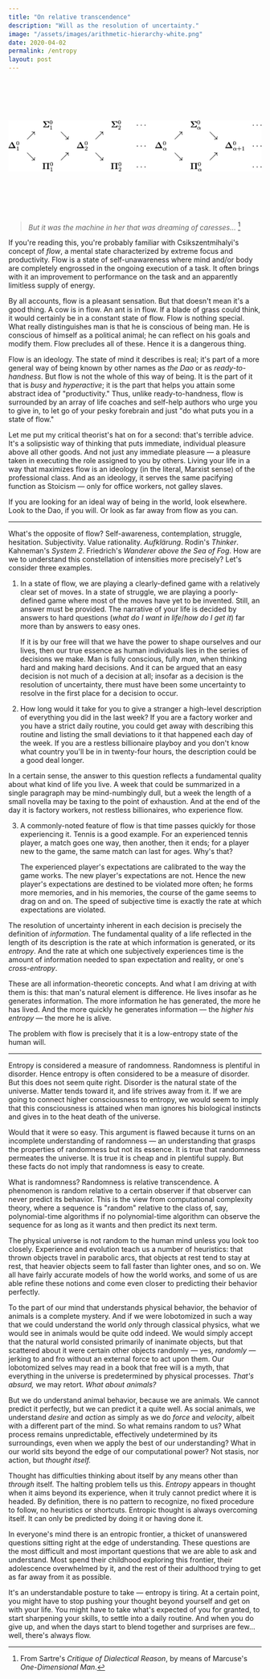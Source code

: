 ```yaml
---
title: "On relative transcendence"
description: "Will as the resolution of uncertainty."
image: "/assets/images/arithmetic-hierarchy-white.png"
date: 2020-04-02
permalink: /entropy
layout: post
---
```


<br />
<br />
<br />
<br />

![](/assets/images/arithmetic-hierarchy.png)

<br />
<br />
<br />
<br />

> _But it was the machine in her that was dreaming of caresses..._ [^sartre]

If you're reading this, you're probably familiar with Csikszentmihalyi's concept of _flow_, a mental state characterized by extreme focus and productivity. Flow is a state of self-unawareness where mind and/or body are completely engrossed in the ongoing execution of a task. It often brings with it an improvement to performance on the task and an apparently limitless supply of energy.

By all accounts, flow is a pleasant sensation. But that doesn't mean it's a good thing. A cow is in flow. An ant is in flow. If a blade of grass could think, it would certainly be in a constant state of flow. Flow is nothing special. What really distinguishes man is that he is conscious of being man. He is conscious of himself as a political animal; he can reflect on his goals and modify them. Flow precludes all of these. Hence it is a dangerous thing.

Flow is an ideology. The state of mind it describes is real; it's part of a more general way of being known by other names as _the Dao_ or as _ready-to-handness_. But flow is not the whole of this way of being. It is the part of it that is _busy_ and _hyperactive_; it is the part that helps you attain some abstract idea of "productivity." Thus, unlike ready-to-handness, flow is surrounded by an array of life coaches and self-help authors who urge you to give in, to let go of your pesky forebrain and just "do what puts you in a state of flow."

Let me put my critical theorist's hat on for a second: that's terrible advice. It's a solipsistic way of thinking that puts immediate, individual pleasure above all other goods. And not just any immediate pleasure — a pleasure taken in executing the role assigned to you by others. Living your life in a way that maximizes flow is an ideology (in the literal, Marxist sense) of the professional class. And as an ideology, it serves the same pacifying function as Stoicism — only for office workers, not galley slaves.

If you are looking for an ideal way of being in the world, look elsewhere. Look to the Dao, if you will. Or look as far away from flow as you can.

---

What's the opposite of flow? Self-awareness, contemplation, struggle, hesitation. Subjectivity. Value rationality. _Aufklärung_. Rodin's _Thinker_. Kahneman's _System 2_. Friedrich's _Wanderer above the Sea of Fog_. How are we to understand this constellation of intensities more precisely? Let's consider three examples.

1. In a state of flow, we are playing a clearly-defined game with a relatively clear set of moves. In a state of struggle, we are playing a poorly-defined game where most of the moves have yet to be invented. Still, an answer must be provided. The narrative of your life is decided by answers to hard questions (_what do I want in life_/_how do I get it_) far more than by answers to easy ones.

   If it is by our free will that we have the power to shape ourselves and our lives, then our true essence as human individuals lies in the series of decisions we make. Man is fully conscious, fully _man_, when thinking hard and making hard decisions. And it can be argued that an easy decision is not much of a decision at all; insofar as a decision is the resolution of uncertainty, there must have been some uncertainty to resolve in the first place for a decision to occur.

2. How long would it take for you to give a stranger a high-level description of everything you did in the last week? If you are a factory worker and you have a strict daily routine, you could get away with describing this routine and listing the small deviations to it that happened each day of the week. If you are a restless billionaire playboy and you don't know what country you'll be in in twenty-four hours, the description could be a good deal longer.

In a certain sense, the answer to this question reflects a fundamental quality about what kind of life you live. A week that could be summarized in a single paragraph may be mind-numbingly dull, but a week the length of a small novella may be taxing to the point of exhaustion. And at the end of the day it is factory workers, not restless billionaires, who experience flow.

3. A commonly-noted feature of flow is that time passes quickly for those experiencing it. Tennis is a good example. For an experienced tennis player, a match goes one way, then another, then it ends; for a player new to the game, the same match can last for ages. Why's that?

   The experienced player's expectations are calibrated to the way the game works. The new player's expectations are not. Hence the new player's expectations are destined to be violated more often; he forms more memories, and in his memories, the course of the game seems to drag on and on. The speed of subjective time is exactly the rate at which expectations are violated.

The resolution of uncertainty inherent in each decision is precisely the definition of _information_. The fundamental quality of a life reflected in the length of its description is the rate at which information is generated, or its _entropy_. And the rate at which one subjectively experiences time is the amount of information needed to span expectation and reality, or one's _cross-entropy_.

These are all information-theoretic concepts. And what I am driving at with them is this: that man's natural element is difference. He lives insofar as he generates information. The more information he has generated, the more he has lived. And the more quickly he generates information — the _higher his entropy_ — the more he is alive.

The problem with flow is precisely that it is a low-entropy state of the human will.

---

Entropy is considered a measure of randomness. Randomness is plentiful in disorder. Hence entropy is often considered to be a measure of disorder. But this does not seem quite right. Disorder is the natural state of the universe. Matter tends toward it, and life strives away from it. If we are going to connect higher consciousness to entropy, we would seem to imply that this consciousness is attained when man ignores his biological instincts and gives in to the heat death of the universe.

Would that it were so easy. This argument is flawed because it turns on an incomplete understanding of randomness — an understanding that grasps the properties of randomness but not its essence. It is true that randomness permeates the universe. It is true it is cheap and in plentiful supply. But these facts do not imply that randomness is easy to create.

What is randomness? Randomness is relative transcendence. A phenomenon is random relative to a certain observer if that observer can never predict its behavior. This is the view from computational complexity theory, where a sequence is "random" relative to the class of, say, polynomial-time algorithms if no polynomial-time algorithm can observe the sequence for as long as it wants and then predict its next term.

The physical universe is not random to the human mind unless you look too closely. Experience and evolution teach us a number of heuristics: that thrown objects travel in parabolic arcs, that objects at rest tend to stay at rest, that heavier objects seem to fall faster than lighter ones, and so on. We all have fairly accurate models of how the world works, and some of us are able refine these notions and come even closer to predicting their behavior perfectly.

To the part of our mind that understands physical behavior, the behavior of animals is a complete mystery. And if we were lobotomized in such a way that we could understand the world _only_ through classical physics, what we would see in animals would be quite odd indeed. We would simply accept that the natural world consisted primarily of inanimate objects, but that scattered about it were certain other objects randomly — yes, _randomly_ — jerking to and fro without an external force to act upon them. Our lobotomized selves may read in a book that free will is a myth, that everything in the universe is predetermined by physical processes. _That's absurd,_ we may retort. _What about animals?_

But we do understand animal behavior, because we are animals. We cannot predict it perfectly, but we can predict it a quite well. As social animals, we understand _desire_ and _action_ as simply as we do _force_ and _velocity_, albeit with a different part of the mind. So what remains random to us? What process remains unpredictable, effectively undetermined by its surroundings, even when we apply the best of our understanding? What in our world sits beyond the edge of our computational power? Not stasis, nor action, but _thought itself._

Thought has difficulties thinking about itself by any means other than _through_ itself. The halting problem tells us this. _Entropy_ appears in thought when it aims beyond its experience, when it truly cannot predict where it is headed. By definition, there is no pattern to recognize, no fixed procedure to follow, no heuristics or shortcuts. Entropic thought is always overcoming itself. It can only be predicted by doing it or having done it.

In everyone's mind there is an entropic frontier, a thicket of unanswered questions sitting right at the edge of understanding. These questions are the most difficult and most important questions that we are able to ask and understand. Most spend their childhood exploring this frontier, their adolescence overwhelmed by it, and the rest of their adulthood trying to get as far away from it as possible.

It's an understandable posture to take — entropy is tiring. At a certain point, you might have to stop pushing your thought beyond yourself and get on with your life. You might have to take what's expected of you for granted, to start sharpening your skills, to settle into a daily routine. And when you do give up, and when the days start to blend together and surprises are few... well, there's always flow.

[^kant]: From Kant's _What is Enlightenment?_.
[^sartre]: From Sartre's _Critique of Dialectical Reason_, by means of Marcuse's _One-Dimensional Man_.
